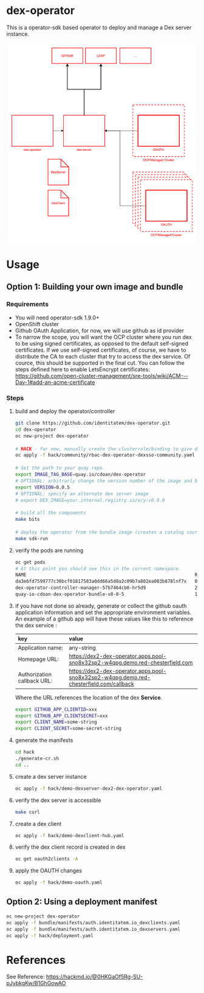 # dex-operator

This is a operator-sdk based operator to deploy and manage a Dex server instance.

 ![component diagram](/docs/img/dex-component-diagram.png)

# Usage

## Option 1: Building your own image and bundle

### Requirements

* You will need operator-sdk 1.9.0+
* OpenShift cluster
* Github OAuth Application, for now, we will use github as id provider
* To narrow the scope, you will want the OCP cluster where you run dex to be using signed certificates, as opposed to the default self-signed certificates. If we use self-signed certificates, of course, we have to distribute the CA to each cluster that try to access the dex service. Of cource, this should be supported in the final cut. You can follow the steps defined here to enable LetsEncrypt certificates: https://github.com/open-cluster-management/sre-tools/wiki/ACM---Day-1#add-an-acme-certificate

### Steps

1. build and deploy the operator/controller

    ```bash
    git clone https://github.com/identitatem/dex-operator.git
    cd dex-operator
    oc new-project dex-operator

    # HACK - for now, manually create the clusterrole/binding to give dex access to dex resources
    oc apply -f hack/community/rbac-dex-operator-dexsso-community.yaml

    # Set the path to your quay repo.
    export IMAGE_TAG_BASE=quay.io/cdoan/dex-operator
    # OPTIONAL: arbitrarly change the version number of the image and bundle.
    export VERSION=0.0.5
    # OPTIONAL: specify an alternate dex server image
    # export DEX_IMAGE=your.internal.registry.io/x/y:v0.0.0

    # build all the components
    make bits

    # deploy the operator from the bundle image (creates a catalog source). We can deploy the controller directly, but I started using the bundle and got used to it.
    make sdk-run
    ```

2. verify the pods are running

    ```bash
    oc get pods
    # At this point you should see this in the current namespace.
    NAME                                                              READY   STATUS      RESTARTS   AGE
    da3e6fd7599777c30bcf01817583a0dd66a5d8a2c09b7a802ea083b878lnf7x   0/1     Completed   0          25s
    dex-operator-controller-manager-57b7464cb6-hr5d9                  2/2     Running     0          16s
    quay-io-cdoan-dex-operator-bundle-v0-0-5                          1/1     Running     0          35s
    ```

3. if you have not done so already, generate or collect the github oauth application information and set the appropriate environment variables. An example of a github app will have these values like this to reference the dex service :

    | key | value |
    |-----|-------|
    | Application name: | any-string |
    | Homepage URL: | https://dex2-dex-operator.apps.pool-sno8x32sp2-w4qpg.demo.red-chesterfield.com |
    | Authorization callback URL: | https://dex2-dex-operator.apps.pool-sno8x32sp2-w4qpg.demo.red-chesterfield.com/callback |

    Where the URL references the location of the dex **Service**.

    ```bash
    export GITHUB_APP_CLIENTID=xxx
    export GITHUB_APP_CLIENTSECRET=xxx
    export CLIENT_NAME=some-string
    export CLIENT_SECRET=some-secret-string
    ```

4. generate the manifests

    ```bash
    cd hack
    ./generate-cr.sh
    cd ..
    ```

5. create a dex server instance

    ```bash
    oc apply -f hack/demo-dexserver-dex2-dex-operator.yaml
    ```

6. verify the dex server is accessible

   ```bash
   make curl
   ```

7. create a dex client

    ```bash
    oc apply -f hack/demo-dexclient-hub.yaml
    ```

8. verify the dex client record is created in dex
   ```bash
   oc get oauth2clients -A
   ```

9. apply the OAUTH changes

    ```bash
    oc apply -f hack/demo-oauth.yaml
    ```

## Option 2: Using a deployment manifest

```bash
oc new-project dex-operator
oc apply -f bundle/manifests/auth.identitatem.io_dexclients.yaml
oc apply -f bundle/manifests/auth.identitatem.io_dexservers.yaml
oc apply -f hack/deployment.yaml
```

# References

See Reference: https://hackmd.io/@0HKGaOf5Rg-SU-pJybkgKw/B1GhGowAO
